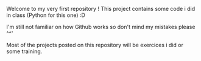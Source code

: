 Welcome to my very first repository ! This project contains some code i did in class (Python for this one) :D

I'm still not familiar on how Github works so don't mind my mistakes please ^^'

Most of the projects posted on this repository will be exercices i did or some training. 
